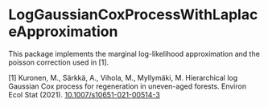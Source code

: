 # LogGaussianCoxProcessWithLaplaceApproximation

This package implements the marginal log-likelihood approximation and the poisson correction used in [1].

[1] Kuronen, M., Särkkä, A., Vihola, M., Myllymäki, M. Hierarchical log Gaussian Cox process for regeneration in uneven-aged forests. Environ Ecol Stat (2021). [10.1007/s10651-021-00514-3](https://doi.org/10.1007/s10651-021-00514-3)